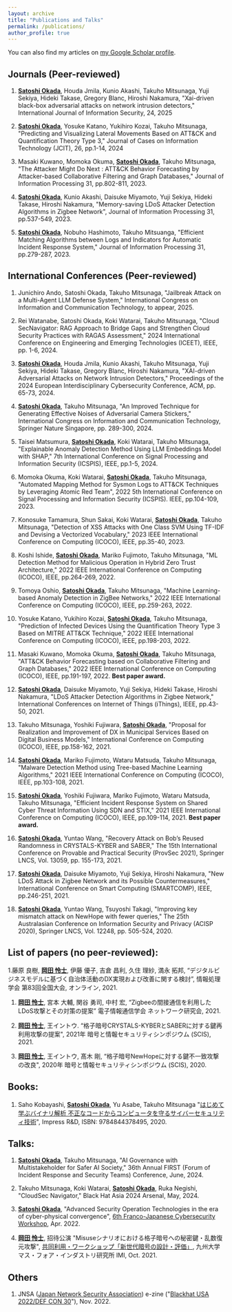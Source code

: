 ```yaml
---
layout: archive
title: "Publications and Talks"
permalink: /publications/
author_profile: true
---
```


You can also find my articles on <a href="https://scholar.google.co.jp/citations?hl=ja&user=064WyvEAAAAJ">my Google Scholar profile</a>.

## Journals (Peer-reviewed)
1. **<u>Satoshi Okada</u>**, Houda Jmila, Kunio Akashi, Takuho Mitsunaga, Yuji Sekiya, Hideki Takase, Gregory Blanc, Hiroshi Nakamura, "Xai-driven black-box adversarial attacks on network intrusion detectors," International Journal of Information Security, 24, 2025
  
1. **<u>Satoshi Okada</u>**, Yosuke Katano, Yukihiro Kozai, Takuho Mitsunaga, "Predicting and Visualizing Lateral Movements Based on ATT&CK and Quantification Theory Type 3," Journal of Cases on Information Technology (JCIT), 26, pp.1-14, 2024
  
1. Masaki Kuwano, Momoka Okuma, **<u>Satoshi Okada</u>**, Takuho Mitsunaga, "The Attacker Might Do Next : ATT&CK Behavior Forecasting by Attacker-based Collaborative Filtering and Graph Databases," Journal of Information Processing 31, pp.802-811, 2023.

1. **<u>Satoshi Okada</u>**, Kunio Akashi, Daisuke Miyamoto, Yuji Sekiya, Hideki Takase, Hiroshi Nakamura, "Memory-saving LDoS Attacker Detection Algorithms in Zigbee Network", Journal of Information Processing 31, pp.537-549, 2023.

1. **<u>Satoshi Okada</u>**, Nobuho Hashimoto, Takuho Mitsuanga, "Efficient Matching Algorithms between Logs and Indicators for Automatic Incident Response System," Journal of Information Processing 31, pp.279-287, 2023.


## International Conferences (Peer-reviewed)
1. Junichiro Ando, Satoshi Okada, Takuho Mitsunaga, "Jailbreak Attack on a Multi-Agent LLM Defense System," International Congress on Information and Communication Technology, to appear, 2025.

1. Rei Watanabe, Satoshi Okada, Koki Watarai, Takuho Mitsunaga, "Cloud SecNavigator: RAG Approach to Bridge Gaps and Strengthen Cloud Security Practices with RAGAS Assessment," 2024 International Conference on Engineering and Emerging Technologies (ICEET), IEEE, pp. 1-6, 2024.

1. **<u>Satoshi Okada</u>**, Houda Jmila, Kunio Akashi, Takuho Mitsunaga, Yuji Sekiya, Hideki Takase, Gregory Blanc, Hiroshi Nakamura, "XAI-driven Adversarial Attacks on Network Intrusion Detectors," Proceedings of the 2024 European Interdisciplinary Cybersecurity Conference, ACM, pp. 65-73, 2024.

1. **<u>Satoshi Okada</u>**, Takuho Mitsunaga, "An Improved Technique for Generating Effective Noises of Adversarial Camera Stickers," International Congress on Information and Communication Technology, Springer Nature Singapore, pp. 289-300, 2024.

1. Taisei Matsumura, **<u>Satoshi Okada</u>**, Koki Watarai, Takuho Mitsunaga, "Explainable Anomaly Detection Method Using LLM Embeddings Model with SHAP," 7th International Conference on Signal Processing and Information Security (ICSPIS), IEEE, pp.1-5, 2024.

1. Momoka Okuma, Koki Watarai, **<u>Satoshi Okada</u>**, Takuho Mitsunaga, "Automated Mapping Method for Sysmon Logs to ATT&CK Techniques by Leveraging Atomic Red Team", 2022 5th International Conference on Signal Processing and Information Security (ICSPIS). IEEE, pp.104-109, 2023.

1. Konosuke Tamamura, Shun Sakai, Koki Watarai, **<u>Satoshi Okada</u>**, Takuho Mitsunaga, "Detection of XSS Attacks with One Class SVM Using TF-IDF and Devising a Vectorized Vocabulary," 2023 IEEE International Conference on Computing (ICOCO), IEEE, pp.35-40, 2023.

1. Koshi Ishide, **<u>Satoshi Okada</u>**, Mariko Fujimoto, Takuho Mitsunaga, "ML Detection Method for Malicious Operation in Hybrid Zero Trust Architecture," 2022 IEEE International Conference on Computing (ICOCO), IEEE, pp.264-269, 2022.

1. Tomoya Oshio, **<u>Satoshi Okada</u>**, Takuho Mitsunaga, "Machine Learning-based Anomaly Detection in ZigBee Networks," 2022 IEEE International Conference on Computing (ICOCO), IEEE, pp.259-263, 2022.

1. Yosuke Katano, Yukihiro Kozai, **<u>Satoshi Okada</u>**, Takuho Mitsunaga, "Prediction of Infected Devices Using the Quantification Theory Type 3 Based on MITRE ATT&CK Technique," 2022 IEEE International Conference on Computing (ICOCO), IEEE, pp.198-203, 2022.

1. Masaki Kuwano, Momoka Okuma, **<u>Satoshi Okada</u>**, Takuho Mitsunaga, "ATT&CK Behavior Forecasting based on Collaborative Filtering and Graph Databases," 2022 IEEE International Conference on Computing (ICOCO), IEEE, pp.191-197, 2022. **Best paper award.**

1. **<u>Satoshi Okada</u>**, Daisuke Miyamoto, Yuji Sekiya, Hideki Takase, Hiroshi Nakamura, "LDoS Attacker Detection Algorithms in Zigbee Network," International Conferences on Internet of Things (iThings), IEEE, pp.43-50, 2021.

1. Takuho Mitsunaga, Yoshiki Fujiwara, **<u>Satoshi Okada</u>**, "Proposal for Realization and Improvement of DX in Municipal Services Based on Digital Business Models," International Conference on Computing (ICOCO), IEEE, pp.158-162, 2021.

1. **<u>Satoshi Okada</u>**, Mariko Fujimoto, Wataru Matsuda, Takuho Mitsunaga, "Malware Detection Method using Tree-based Machine Learning Algorithms," 2021 IEEE International Conference on Computing (ICOCO), IEEE, pp.103-108, 2021.

1. **<u>Satoshi Okada</u>**, Yoshiki Fujiwara, Mariko Fujimoto, Wataru Matsuda, Takuho Mitsunaga, "Efficient Incident Response System on Shared Cyber Threat Information Using SDN and STIX," 2021 IEEE International Conference on Computing (ICOCO), IEEE, pp.109-114, 2021. **Best paper award.**

1. **<u>Satoshi Okada</u>**, Yuntao Wang, "Recovery Attack on Bob’s Reused Randomness in CRYSTALS-KYBER and SABER," The 15th International Conference on Provable and Practical Security (ProvSec 2021), Springer LNCS, Vol. 13059, pp. 155-173, 2021.

1. **<u>Satoshi Okada</u>**, Daisuke Miyamoto, Yuji Sekiya, Hiroshi Nakamura, "New LDoS Attack in Zigbee Network and its Possible Countermeasures," International Conference on Smart Computing (SMARTCOMP), IEEE, pp.246-251, 2021.

1. **<u>Satoshi Okada</u>**, Yuntao Wang, Tsuyoshi Takagi, "Improving key mismatch attack on NewHope with fewer queries," The 25th Australasian Conference on Information Security and Privacy (ACISP 2020), Springer LNCS, Vol. 12248, pp. 505-524, 2020.



## List of papers (no peer-reviewed):
1.藤原 良樹, **<u>岡田 怜士</u>**, 伊藤 優子, 吉倉 昌利, 久住 理紗, 満永 拓邦, “デジタルビジネスモデルに基づく自治体活動のDX実現および改善に関する検討”, 情報処理学会 第83回全国大会, オンライン, 2021.

1. **<u>岡田 怜士</u>**, 宮本 大輔, 関谷 勇司, 中村 宏, “Zigbeeの間接通信を利用したLDoS攻撃とその対策の提案” 電子情報通信学会 ネットワーク研究会, 2021.

1. **<u>岡田 怜士</u>**, 王イントウ. “格子暗号CRYSTALS-KYBERとSABERに対する鍵再利用攻撃の提案", 2021年 暗号と情報セキュリティシンポジウム (SCIS), 2021.

1. **<u>岡田 怜士</u>**, 王イントウ, 髙木 剛, “格子暗号NewHopeに対する鍵不一致攻撃の改良", 2020年 暗号と情報セキュリティシンポジウム (SCIS), 2020.

## Books:
1. Saho Kobayashi, **<u>Satoshi Okada</u>**, Yu Asabe, Takuho Mitsunaga "[はじめて学ぶバイナリ解析 不正なコードからコンピュータを守るサイバーセキュリティ技術](https://www.amazon.co.jp/dp/B084R85269/ref=cm_sw_r_cp_awdb_c_zz0tEb5B5D8M4)", Impress R&D, ISBN: 9784844378495, 2020.


## Talks:
1. **<u>Satoshi Okada</u>**, Takuho Mitsunaga, "AI Governance with Multistakeholder for Safer AI Society," 36th Annual FIRST (Forum of Incident Response and Security Teams) Conference, June, 2024.

1. Takuho Mitsunaga, Koki Watarai, **<u>Satoshi Okada</u>**, Ruka Negishi, "CloudSec Navigator," Black Hat Asia 2024 Arsenal, May, 2024.

1. **<u>Satoshi Okada</u>**, "Advanced Security Operation Technologies in the era of cyber-physical convergence", [6th Franco-Japanese Cybersecurity Workshop](https://project.inria.fr/FranceJapanICST/save-the-date-6th-franco-japanese-cybersecurity-workshop-online-april-20-22/), Apr. 2022. 

1. **<u>岡田 怜士</u>**, 招待公演 "Misuseシナリオにおける格子暗号への秘密鍵・乱数復元攻撃", [共同利用・ワークショップ「新世代暗号の設計・評価」](https://joint.imi.kyushu-u.ac.jp/post-1230/), 九州大学マス・フォア・インダストリ研究所 IMI, Oct. 2021.

## Others
1. JNSA ([Japan Network Security Association](https://www.jnsa.org/)) e-zine ("[Blackhat USA 2022/DEF CON 30](https://www.jnsa.org/aboutus/jnsaml/ml_bk250.html)"), Nov. 2022.
